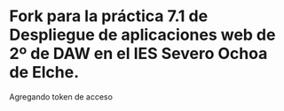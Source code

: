 # Fork para la práctica 7.1 de Despliegue de aplicaciones web de 2º de DAW en el IES Severo Ochoa de Elche.
Agregando token de acceso